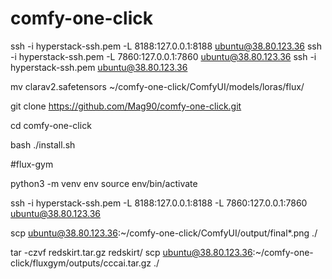 # comfy-one-click


ssh -i hyperstack-ssh.pem -L 8188:127.0.0.1:8188 ubuntu@38.80.123.36
ssh -i hyperstack-ssh.pem -L 7860:127.0.0.1:7860 ubuntu@38.80.123.36
ssh -i hyperstack-ssh.pem ubuntu@38.80.123.36

mv clarav2.safetensors ~/comfy-one-click/ComfyUI/models/loras/flux/

git clone https://github.com/Mag90/comfy-one-click.git

cd comfy-one-click

bash ./install.sh


#flux-gym

python3 -m venv env
source env/bin/activate

ssh -i hyperstack-ssh.pem -L 8188:127.0.0.1:8188 -L 7860:127.0.0.1:7860 ubuntu@38.80.123.36

scp ubuntu@38.80.123.36:~/comfy-one-click/ComfyUI/output/final*.png ./

tar -czvf redskirt.tar.gz redskirt/
scp ubuntu@38.80.123.36:~/comfy-one-click/fluxgym/outputs/cccai.tar.gz ./